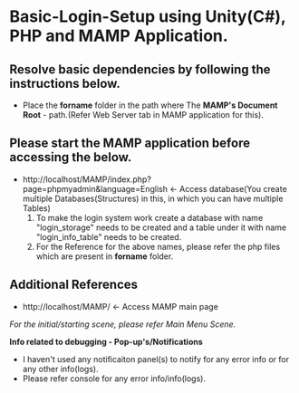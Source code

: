 # Basic-Login-Setup using Unity(C#), PHP and MAMP Application.

## Resolve basic dependencies by following the instructions below.
* Place the **forname** folder in the path where The **MAMP's Document Root** - path.(Refer Web Server tab in MAMP application for this).

## Please start the MAMP application before accessing the below.

* http://localhost/MAMP/index.php?page=phpmyadmin&language=English <- Access database(You create multiple Databases(Structures) in this, in which you can have multiple Tables)
  1) To make the login system work create a database with name "login_storage" needs to be created and a table under it with name "login_info_table" needs to be created.
  2) For the Reference for the above names, please refer the php files which are present in **forname** folder.

## Additional References
* http://localhost/MAMP/ <- Access MAMP main page

_For the initial/starting scene, please refer Main Menu Scene._

**Info related to debugging - Pop-up's/Notifications**
- I haven't used any notificaiton panel(s) to notify for any error info or for any other info(logs).
- Please refer console for any error info/info(logs).
